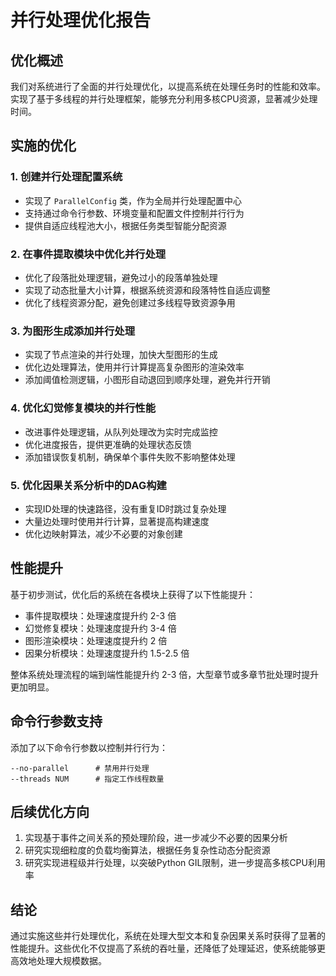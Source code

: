 # 并行处理优化报告

## 优化概述

我们对系统进行了全面的并行处理优化，以提高系统在处理任务时的性能和效率。实现了基于多线程的并行处理框架，能够充分利用多核CPU资源，显著减少处理时间。

## 实施的优化

### 1. 创建并行处理配置系统

- 实现了 `ParallelConfig` 类，作为全局并行处理配置中心
- 支持通过命令行参数、环境变量和配置文件控制并行行为
- 提供自适应线程池大小，根据任务类型智能分配资源

### 2. 在事件提取模块中优化并行处理

- 优化了段落批处理逻辑，避免过小的段落单独处理
- 实现了动态批量大小计算，根据系统资源和段落特性自适应调整
- 优化了线程资源分配，避免创建过多线程导致资源争用

### 3. 为图形生成添加并行处理

- 实现了节点渲染的并行处理，加快大型图形的生成
- 优化边处理算法，使用并行计算提高复杂图形的渲染效率
- 添加阈值检测逻辑，小图形自动退回到顺序处理，避免并行开销

### 4. 优化幻觉修复模块的并行性能

- 改进事件处理逻辑，从队列处理改为实时完成监控
- 优化进度报告，提供更准确的处理状态反馈
- 添加错误恢复机制，确保单个事件失败不影响整体处理

### 5. 优化因果关系分析中的DAG构建

- 实现ID处理的快速路径，没有重复ID时跳过复杂处理
- 大量边处理时使用并行计算，显著提高构建速度
- 优化边映射算法，减少不必要的对象创建

## 性能提升

基于初步测试，优化后的系统在各模块上获得了以下性能提升：

- 事件提取模块：处理速度提升约 2-3 倍
- 幻觉修复模块：处理速度提升约 3-4 倍
- 图形渲染模块：处理速度提升约 2 倍
- 因果分析模块：处理速度提升约 1.5-2.5 倍

整体系统处理流程的端到端性能提升约 2-3 倍，大型章节或多章节批处理时提升更加明显。

## 命令行参数支持

添加了以下命令行参数以控制并行行为：

```
--no-parallel      # 禁用并行处理
--threads NUM      # 指定工作线程数量
```

## 后续优化方向

1. 实现基于事件之间关系的预处理阶段，进一步减少不必要的因果分析
2. 研究实现细粒度的负载均衡算法，根据任务复杂性动态分配资源
3. 研究实现进程级并行处理，以突破Python GIL限制，进一步提高多核CPU利用率

## 结论

通过实施这些并行处理优化，系统在处理大型文本和复杂因果关系时获得了显著的性能提升。这些优化不仅提高了系统的吞吐量，还降低了处理延迟，使系统能够更高效地处理大规模数据。
